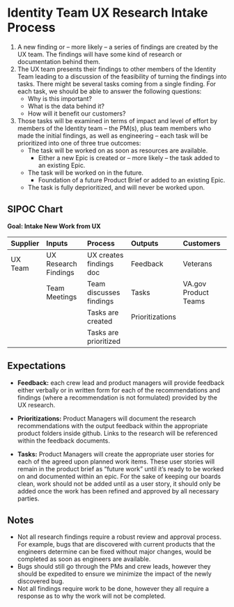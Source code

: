 # Identity Team UX Research Intake Process

1. A new finding or – more likely –  a series of findings are created by the UX team. The findings will have some kind of research or documentation behind them.  
2. The UX team presents their findings to other members of the Identity Team  leading to a discussion of the feasibility of turning the findings into tasks.  There might be several tasks coming from a single finding. For each task, we should be able to answer the following questions:
   - Why is this important?	
   - What is the data behind it?
   - How will it benefit our customers?
3. Those tasks will be examined in terms of impact and level of effort by members of the Identity team – the PM(s), plus team members who made the initial findings, as well as engineering – each task will be prioritized into one of three true outcomes:
   - The task will be worked on as soon as resources are available.  
     - Either a new Epic is created or – more likely – the task added to an existing Epic.
   - The task will be worked on in the future.
     - Foundation of a future Product Brief or added to an existing Epic.
   - The task is fully deprioritized, and will never be worked upon.
  
## SIPOC Chart
**Goal: Intake New Work from UX**

| Supplier  | Inputs     | Process | Outputs | Customers | 
| :------------- |:------------- | :----- | :----- |  :----- |
| UX Team | UX Research Findings   | UX creates findings doc | Feedback  | Veterans | 
|  | Team Meetings  | Team discusses findings | Tasks  | VA.gov Product Teams | 
|  |  | Tasks are created | Prioritizations |  | 
|  |  | Tasks are prioritized |  |  | 
  
## Expectations
- **Feedback:** each crew lead and product managers will provide feedback either verbally or in written form for each of the recommendations and findings (where a recommendation is not formulated) provided by the UX research.

- **Prioritizations:** Product Managers will document the research recommendations with the output feedback within the appropriate product folders inside github. Links to the research will be referenced within the feedback documents.

- **Tasks:** Product Managers will create the appropriate user stories for each of the agreed upon planned work items. These user stories will remain in the product brief as “future work” until it’s ready to be worked on and documented within an epic. For the sake of keeping our boards clean, work should not be added until as a user story, it should only be added once the work has been refined and approved by all necessary parties.

## Notes
- Not all research findings require a robust review and approval process. For example, bugs that are discovered with current products that the engineers determine can be fixed without major changes, would be completed as soon as engineers are available. 
- Bugs should still go through the PMs and crew leads, however they should be expedited to ensure we minimize the impact of the newly discovered bug.
- Not all findings require work to be done, however they all require a response as to why the work will not be completed.


